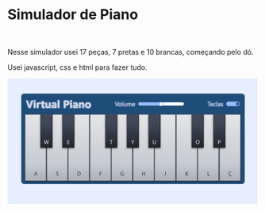 <h1>Simulador de Piano</h1>
<br>
<p>Nesse simulador usei 17 peças, 7 pretas e 10 brancas, começando pelo dó.</p>
<p>Usei javascript, css e html para fazer tudo.</p>
<img src="print-piano.jpg">

